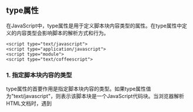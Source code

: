## type属性
在JavaScript中，type属性是用于定义脚本块内容类型的属性。在type属性中定义的内容类型会影响脚本的解析方式和行为。
```
<script type="text/javascript">
<script type="application/javascript">
<script type="module">
<script type="text/coffeescript">
```
### 1. 指定脚本块内容的类型
type属性的首要作用是指定脚本块内容的类型。如果type属性值为"text/javascript"，则表示该脚本块是一个JavaScript代码块。当浏览器解析HTML文档时，遇到<script>标签时，会根据type属性的取值来解析脚本。例如：
```javascript
<script type="text/javascript">
  alert('Hello world!');
</script>
```
type="text/javascript"是<script>标签的默认值。这个值用于指定脚本块是JavaScript代码。
浏览器会把这段脚本当做JavaScript代码来解析执行，并在页面上弹出一个对话框，显示"Hello world!"。
type="application/javascript"用于指定脚本块是JavaScript代码。HTML5规范建议使用这个值，而不是"text/javascript"。例如：
```javascript
<script type="application/javascript">
  alert('Hello world!');
</script>
```
### 2. 区分不同脚本语言
type属性还可以用于区分不同的脚本语言。由于JavaScript不是HTML的唯一脚本语言，type属性可以指定其他脚本语言的代码块。例如：
**VBScript**
```javascript
<script type="text/vbscript">
  MsgBox "Hello world!"
  </script>
```
这段代码使用了VBScript，而不是JavaScript。浏览器会根据type属性的取值来解析脚本块中的代码。
**coffeescript**
type="text/coffeescript"用于指定脚本块是CoffeeScript代码，这是一种基于JavaScript的编程语言。例如：
```
<script type="text/coffeescript">
    alert 'Hello world!'
</script>
```
### 3. 禁用脚本
type属性的另一个重要作用是可以用来禁用脚本。如果设置type属性值为"text/javascript"以外的其他值，浏览器不会解析这个脚本块中的代码。例如：
```
<script type="text/plain">
    alert('Hello world!');
</script>
```
在这个例子中，浏览器不会解析alert()函数，因为type属性值设置为"text/plain"。
### 4.指定脚本是ES6模块
type="module"用于指定脚本块是一个ES6模块，这意味着该模块中的代码不会影响全局作用域。例如：
```
<script type="module">
    const greeting = 'Hello world!';
    export default greeting;
</script>
```
